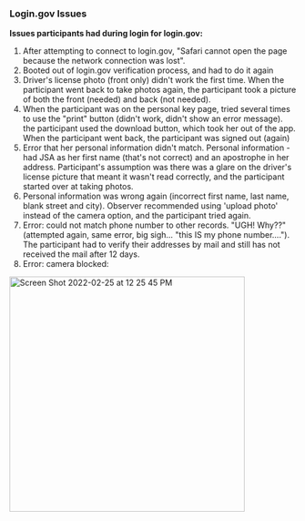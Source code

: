 
### Login.gov Issues

**Issues participants had during login for login.gov:**

1. After attempting to connect to login.gov, "Safari cannot open the page because the network connection was lost". 
2. Booted out of login.gov verification process, and had to do it again
3. Driver's license photo (front only) didn't work the first time. When the participant went back to take photos again, the participant took a picture of both the front (needed) and back (not needed).
4. When the participant was on the personal key page, tried several times to use the "print" button (didn't work, didn't show an error message). the participant used the download button, which took her out of the app. When the participant went back, the participant was signed out (again)
5. Error that her personal information didn't match. Personal information - had JSA as her first name (that's not correct) and an apostrophe in her address. Participant's assumption was there was a glare on the driver's license picture that meant it wasn't read correctly, and the participant started over at taking photos.
6. Personal information was wrong again (incorrect first name, last name, blank street and city). Observer recommended using 'upload photo' instead of the camera option, and the participant tried again.
7. Error: could not match phone number to other records. "UGH! Why??" (attempted again, same error, big sigh... "this IS my phone number...."). The participant had to verify their addresses by mail and still has not received the mail after 12 days.
8. Error: camera blocked: 


<img width="413" alt="Screen Shot 2022-02-25 at 12 25 45 PM" src="https://user-images.githubusercontent.com/79866060/157479372-b81a2472-9231-4315-ab46-dbc229feaab6.png">
